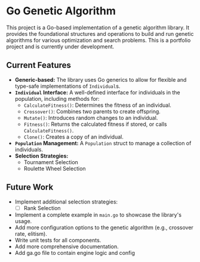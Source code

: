 # Go Genetic Algorithm

This project is a Go-based implementation of a genetic algorithm library. It provides the foundational structures and operations to build and run genetic algorithms for various optimization and search problems. This is a portfolio project and is currently under development.

## Current Features

*   **Generic-based:** The library uses Go generics to allow for flexible and type-safe implementations of `Individual`s.
*   **`Individual` Interface:** A well-defined interface for individuals in the population, including methods for:
    *   `CalculateFitness()`: Determines the fitness of an individual.
    *   `Crossover()`: Combines two parents to create offspring.
    *   `Mutate()`: Introduces random changes to an individual.
    *   `Fitness()`: Returns the calculated fitness if stored, or calls `CalculateFitness()`.
    *   `Clone()`: Creates a copy of an individual.
*   **`Population` Management:** A `Population` struct to manage a collection of individuals.
*   **Selection Strategies:**
    *   Tournament Selection
    *   Roulette Wheel Selection

## Future Work

*   Implement additional selection strategies:
    *   [ ] Rank Selection
*   Implement a complete example in `main.go` to showcase the library's usage.
*   Add more configuration options to the genetic algorithm (e.g., crossover rate, elitism).
*   Write unit tests for all components.
*   Add more comprehensive documentation.
*   Add ga.go file to contain engine logic and config


